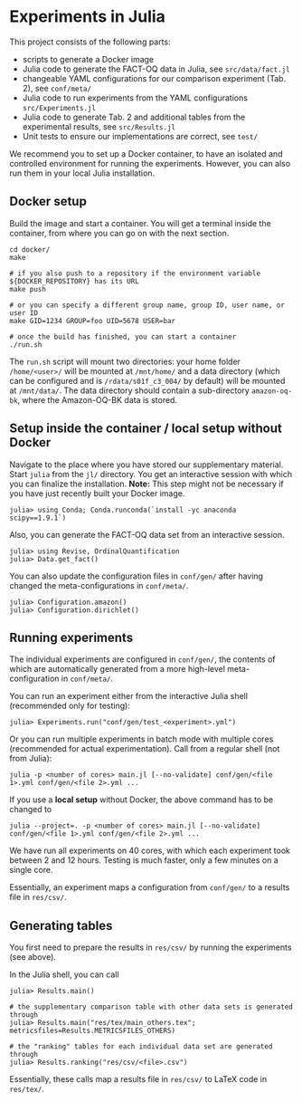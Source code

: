 # Experiments in Julia

This project consists of the following parts:

- scripts to generate a Docker image
- Julia code to generate the FACT-OQ data in Julia, see `src/data/fact.jl`
- changeable YAML configurations for our comparison experiment (Tab. 2), see `conf/meta/`
- Julia code to run experiments from the YAML configurations `src/Experiments.jl`
- Julia code to generate Tab. 2 and additional tables from the experimental results, see `src/Results.jl`
- Unit tests to ensure our implementations are correct, see `test/`

We recommend you to set up a Docker container, to have an isolated and controlled environment for running the experiments. However, you can also run them in your local Julia installation.

## Docker setup

Build the image and start a container. You will get a terminal inside the container, from where you can go on with the next section.

```
cd docker/
make

# if you also push to a repository if the environment variable ${DOCKER_REPOSITORY} has its URL
make push

# or you can specify a different group name, group ID, user name, or user ID
make GID=1234 GROUP=foo UID=5678 USER=bar

# once the build has finished, you can start a container
./run.sh
```

The `run.sh` script will mount two directories: your home folder `/home/<user>/` will be mounted at `/mnt/home/` and a data directory (which can be configured and is `/rdata/s01f_c3_004/` by default) will be mounted at `/mnt/data/`. The data directory should contain a sub-directory `amazon-oq-bk`, where the Amazon-OQ-BK data is stored.

## Setup inside the container / local setup without Docker

Navigate to the place where you have stored our supplementary material. Start `julia` from the `jl/` directory. You get an interactive session with which you can finalize the installation. **Note:** This step might not be necessary if you have just recently built your Docker image.

```
julia> using Conda; Conda.runconda(`install -yc anaconda scipy==1.9.1`)
```

Also, you can generate the FACT-OQ data set from an interactive session.

```
julia> using Revise, OrdinalQuantification
julia> Data.get_fact()
```

You can also update the configuration files in `conf/gen/` after having changed the meta-configurations in `conf/meta/`.

```
julia> Configuration.amazon()
julia> Configuration.dirichlet()
```

## Running experiments

The individual experiments are configured in `conf/gen/`, the contents of which are automatically generated from a more high-level meta-configuration in `conf/meta/`.

You can run an experiment either from the interactive Julia shell (recommended only for testing):

```
julia> Experiments.run("conf/gen/test_<experiment>.yml")
```

Or you can run multiple experiments in batch mode with multiple cores (recommended for actual experimentation). Call from a regular shell (not from Julia):

```
julia -p <number of cores> main.jl [--no-validate] conf/gen/<file 1>.yml conf/gen/<file 2>.yml ...
```

If you use a **local setup** without Docker, the above command has to be changed to

```
julia --project=. -p <number of cores> main.jl [--no-validate] conf/gen/<file 1>.yml conf/gen/<file 2>.yml ...
```

We have run all experiments on 40 cores, with which each experiment took between 2 and 12 hours. Testing is much faster, only a few minutes on a single core.

Essentially, an experiment maps a configuration from `conf/gen/` to a results file in `res/csv/`.

## Generating tables

You first need to prepare the results in `res/csv/` by running the experiments (see above).

In the Julia shell, you can call

```
julia> Results.main()

# the supplementary comparison table with other data sets is generated through
julia> Results.main("res/tex/main_others.tex"; metricsfiles=Results.METRICSFILES_OTHERS)

# the "ranking" tables for each individual data set are generated through
julia> Results.ranking("res/csv/<file>.csv")
```

Essentially, these calls map a results file in `res/csv/` to LaTeX code in `res/tex/`.

